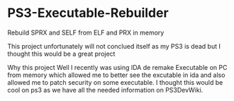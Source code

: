 # PS3-Executable-Rebuilder
Rebuild SPRX and SELF from ELF and PRX in memory 

This project unfortunately will not conclued itself as my PS3 is dead but I thought this would be a great project 

Why this project 
Well I recently was using IDA de remake Executable on PC from memory which allowed me to better see the excutable in ida and also allowed me to patch security on some executable.
I thought this would be cool on ps3 as we have all the needed information on PS3DevWiki. 


